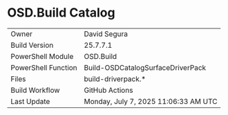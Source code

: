 ﻿# OSD.Build Catalog

| | |
|-|-|
| Owner | David Segura |
| Build Version | 25.7.7.1 |
| PowerShell Module | OSD.Build |
| PowerShell Function | Build-OSDCatalogSurfaceDriverPack |
| Files | build-driverpack.* |
| Build Workflow | GitHub Actions |
| Last Update | Monday, July 7, 2025 11:06:33 AM UTC |
